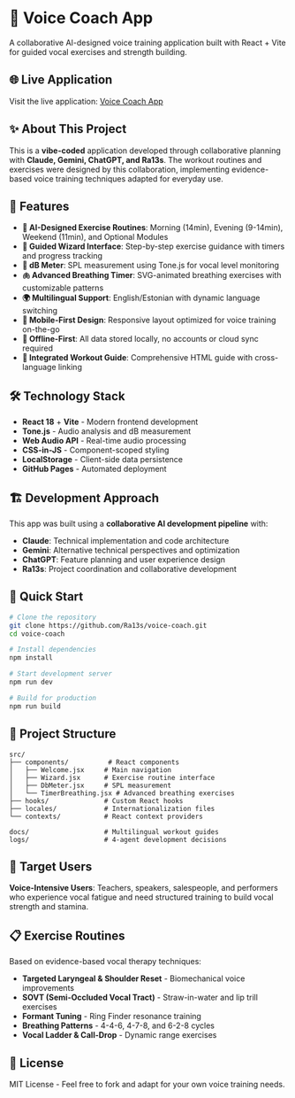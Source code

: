 # 🎤 Voice Coach App

A collaborative AI-designed voice training application built with React + Vite for guided vocal exercises and strength building.

## 🌐 Live Application

Visit the live application: [Voice Coach App](https://ra13s.github.io/voice-coach)

## ✨ About This Project

This is a **vibe-coded** application developed through collaborative planning with **Claude, Gemini, ChatGPT, and Ra13s**. The workout routines and exercises were designed by this collaboration, implementing evidence-based voice training techniques adapted for everyday use.

## 🚀 Features

- **🌅 AI-Designed Exercise Routines**: Morning (14min), Evening (9-14min), Weekend (11min), and Optional Modules
- **🎯 Guided Wizard Interface**: Step-by-step exercise guidance with timers and progress tracking
- **🎤 dB Meter**: SPL measurement using Tone.js for vocal level monitoring
- **🫁 Advanced Breathing Timer**: SVG-animated breathing exercises with customizable patterns
- **🌍 Multilingual Support**: English/Estonian with dynamic language switching
- **📱 Mobile-First Design**: Responsive layout optimized for voice training on-the-go
- **💾 Offline-First**: All data stored locally, no accounts or cloud sync required
- **📖 Integrated Workout Guide**: Comprehensive HTML guide with cross-language linking

## 🛠️ Technology Stack

- **React 18** + **Vite** - Modern frontend development
- **Tone.js** - Audio analysis and dB measurement  
- **Web Audio API** - Real-time audio processing
- **CSS-in-JS** - Component-scoped styling
- **LocalStorage** - Client-side data persistence
- **GitHub Pages** - Automated deployment

## 🏗️ Development Approach

This app was built using a **collaborative AI development pipeline** with:

- **Claude**: Technical implementation and code architecture
- **Gemini**: Alternative technical perspectives and optimization  
- **ChatGPT**: Feature planning and user experience design
- **Ra13s**: Project coordination and collaborative development

## 🚀 Quick Start

```bash
# Clone the repository
git clone https://github.com/Ra13s/voice-coach.git
cd voice-coach

# Install dependencies
npm install

# Start development server
npm run dev

# Build for production
npm run build
```

## 📂 Project Structure

```
src/
├── components/          # React components
│   ├── Welcome.jsx     # Main navigation
│   ├── Wizard.jsx      # Exercise routine interface
│   ├── DbMeter.jsx     # SPL measurement
│   └── TimerBreathing.jsx # Advanced breathing exercises
├── hooks/              # Custom React hooks
├── locales/            # Internationalization files
└── contexts/           # React context providers

docs/                   # Multilingual workout guides
logs/                   # 4-agent development decisions
```

## 🎯 Target Users

**Voice-Intensive Users**: Teachers, speakers, salespeople, and performers who experience vocal fatigue and need structured training to build vocal strength and stamina.

## 📋 Exercise Routines

Based on evidence-based vocal therapy techniques:

- **Targeted Laryngeal & Shoulder Reset** - Biomechanical voice improvements
- **SOVT (Semi-Occluded Vocal Tract)** - Straw-in-water and lip trill exercises  
- **Formant Tuning** - Ring Finder resonance training
- **Breathing Patterns** - 4-4-6, 4-7-8, and 6-2-8 cycles
- **Vocal Ladder & Call-Drop** - Dynamic range exercises

## 📄 License

MIT License - Feel free to fork and adapt for your own voice training needs.